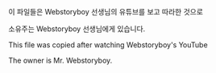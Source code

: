 이 파일들은 Webstoryboy 선생님의 유튜브를 보고 따라한 것으로

소유주는 Webstoryboy 선생님에게 있습니다.

This file was copied after watching Webstoryboy's YouTube

The owner is Mr. Webstoryboy.
